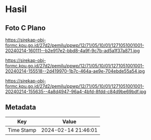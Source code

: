 # Hasil

## Foto C Plano

https://sirekap-obj-formc.kpu.go.id/27d2/pemilu/ppwp/12/71/05/10/01/1271051001001-20240214-160111--b2e917e2-bbd8-4a9f-9c7b-ad5a1f37a871.jpg

https://sirekap-obj-formc.kpu.go.id/27d2/pemilu/ppwp/12/71/05/10/01/1271051001001-20240214-155518--2d419970-1b7c-464a-ae9e-704ebde55a54.jpg

https://sirekap-obj-formc.kpu.go.id/27d2/pemilu/ppwp/12/71/05/10/01/1271051001001-20240214-155635--4a8d4947-96a4-4bfd-8fdd-c84d9be69bdf.jpg


## Metadata

| Key        | Value               |
| ---------- | ------------------- |
| Time Stamp | 2024-02-14 21:46:01 |



